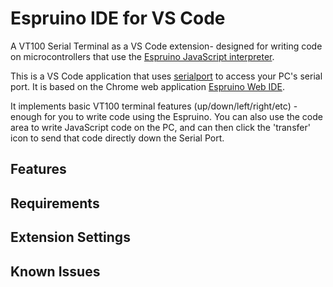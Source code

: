 # Espruino IDE for VS Code

A VT100 Serial Terminal as a VS Code extension- designed for writing code on microcontrollers that use the [Espruino JavaScript interpreter](http://www.espruino.com).

This is a VS Code application that uses [serialport](https://www.npmjs.com/package/serialport) to access your PC's serial port. It is based on the Chrome web application [Espruino Web IDE](https://github.com/espruino/EspruinoWebIDE).

It implements basic VT100 terminal features (up/down/left/right/etc) - enough for you to write code using the Espruino. You can also use the code area to write JavaScript code on the PC, and can then click the 'transfer' icon to send that code directly down the Serial Port.

## Features
## Requirements
## Extension Settings
## Known Issues


